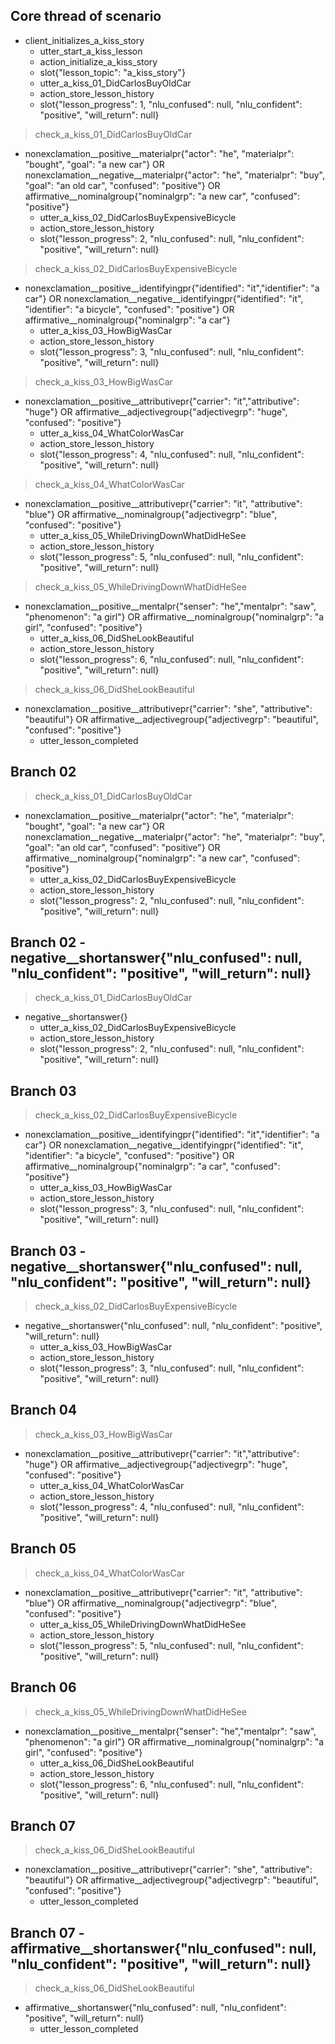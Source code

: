 ## Core thread of scenario
* client_initializes_a_kiss_story
    - utter_start_a_kiss_lesson
    - action_initialize_a_kiss_story
    - slot{"lesson_topic": "a_kiss_story"}
    - utter_a_kiss_01_DidCarlosBuyOldCar
    - action_store_lesson_history
    - slot{"lesson_progress": 1, "nlu_confused": null, "nlu_confident": "positive", "will_return": null}
> check_a_kiss_01_DidCarlosBuyOldCar
* nonexclamation__positive__materialpr{"actor": "he", "materialpr": "bought", "goal": "a new car"} OR nonexclamation__negative__materialpr{"actor": "he", "materialpr": "buy", "goal": "an old car", "confused": "positive"} OR affirmative__nominalgroup{"nominalgrp": "a new car", "confused": "positive"}
    - utter_a_kiss_02_DidCarlosBuyExpensiveBicycle
    - action_store_lesson_history
    - slot{"lesson_progress": 2, "nlu_confused": null, "nlu_confident": "positive", "will_return": null}
> check_a_kiss_02_DidCarlosBuyExpensiveBicycle
* nonexclamation__positive__identifyingpr{"identified": "it","identifier": "a car"} OR nonexclamation__negative__identifyingpr{"identified": "it", "identifier": "a bicycle", "confused": "positive"} OR affirmative__nominalgroup{"nominalgrp": "a car"}
    - utter_a_kiss_03_HowBigWasCar
    - action_store_lesson_history
    - slot{"lesson_progress": 3, "nlu_confused": null, "nlu_confident": "positive", "will_return": null}
> check_a_kiss_03_HowBigWasCar
* nonexclamation__positive__attributivepr{"carrier": "it","attributive": "huge"} OR affirmative__adjectivegroup{"adjectivegrp": "huge", "confused": "positive"}
    - utter_a_kiss_04_WhatColorWasCar
    - action_store_lesson_history
    - slot{"lesson_progress": 4, "nlu_confused": null, "nlu_confident": "positive", "will_return": null}
> check_a_kiss_04_WhatColorWasCar
* nonexclamation__positive__attributivepr{"carrier": "it", "attributive": "blue"} OR affirmative__nominalgroup{"adjectivegrp": "blue", "confused": "positive"}
    - utter_a_kiss_05_WhileDrivingDownWhatDidHeSee
    - action_store_lesson_history
    - slot{"lesson_progress": 5, "nlu_confused": null, "nlu_confident": "positive", "will_return": null}
> check_a_kiss_05_WhileDrivingDownWhatDidHeSee
* nonexclamation__positive__mentalpr{"senser": "he","mentalpr": "saw", "phenomenon": "a girl"} OR affirmative__nominalgroup{"nominalgrp": "a girl", "confused": "positive"}
    - utter_a_kiss_06_DidSheLookBeautiful
    - action_store_lesson_history
    - slot{"lesson_progress": 6, "nlu_confused": null, "nlu_confident": "positive", "will_return": null}
> check_a_kiss_06_DidSheLookBeautiful
* nonexclamation__positive__attributivepr{"carrier": "she", "attributive": "beautiful"} OR affirmative__adjectivegroup{"adjectivegrp": "beautiful", "confused": "positive"}
    - utter_lesson_completed

## Branch 02
> check_a_kiss_01_DidCarlosBuyOldCar
* nonexclamation__positive__materialpr{"actor": "he", "materialpr": "bought", "goal": "a new car"} OR nonexclamation__negative__materialpr{"actor": "he", "materialpr": "buy", "goal": "an old car", "confused": "positive"} OR affirmative__nominalgroup{"nominalgrp": "a new car", "confused": "positive"}
    - utter_a_kiss_02_DidCarlosBuyExpensiveBicycle
    - action_store_lesson_history
    - slot{"lesson_progress": 2, "nlu_confused": null, "nlu_confident": "positive", "will_return": null}

## Branch 02 - negative__shortanswer{"nlu_confused": null, "nlu_confident": "positive", "will_return": null}
> check_a_kiss_01_DidCarlosBuyOldCar
* negative__shortanswer{}
    - utter_a_kiss_02_DidCarlosBuyExpensiveBicycle
    - action_store_lesson_history
    - slot{"lesson_progress": 2, "nlu_confused": null, "nlu_confident": "positive", "will_return": null}

## Branch 03
> check_a_kiss_02_DidCarlosBuyExpensiveBicycle
* nonexclamation__positive__identifyingpr{"identified": "it","identifier": "a car"} OR nonexclamation__negative__identifyingpr{"identified": "it", "identifier": "a bicycle", "confused": "positive"} OR affirmative__nominalgroup{"nominalgrp": "a car", "confused": "positive"}
    - utter_a_kiss_03_HowBigWasCar
    - action_store_lesson_history
    - slot{"lesson_progress": 3, "nlu_confused": null, "nlu_confident": "positive", "will_return": null}

## Branch 03 - negative__shortanswer{"nlu_confused": null, "nlu_confident": "positive", "will_return": null}
> check_a_kiss_02_DidCarlosBuyExpensiveBicycle
* negative__shortanswer{"nlu_confused": null, "nlu_confident": "positive", "will_return": null}
    - utter_a_kiss_03_HowBigWasCar
    - action_store_lesson_history
    - slot{"lesson_progress": 3, "nlu_confused": null, "nlu_confident": "positive", "will_return": null}

## Branch 04
> check_a_kiss_03_HowBigWasCar
* nonexclamation__positive__attributivepr{"carrier": "it","attributive": "huge"} OR affirmative__adjectivegroup{"adjectivegrp": "huge", "confused": "positive"}
    - utter_a_kiss_04_WhatColorWasCar
    - action_store_lesson_history
    - slot{"lesson_progress": 4, "nlu_confused": null, "nlu_confident": "positive", "will_return": null}

## Branch 05
> check_a_kiss_04_WhatColorWasCar
* nonexclamation__positive__attributivepr{"carrier": "it", "attributive": "blue"} OR affirmative__nominalgroup{"adjectivegrp": "blue", "confused": "positive"}
    - utter_a_kiss_05_WhileDrivingDownWhatDidHeSee
    - action_store_lesson_history
    - slot{"lesson_progress": 5, "nlu_confused": null, "nlu_confident": "positive", "will_return": null}

## Branch 06
> check_a_kiss_05_WhileDrivingDownWhatDidHeSee
* nonexclamation__positive__mentalpr{"senser": "he","mentalpr": "saw", "phenomenon": "a girl"} OR affirmative__nominalgroup{"nominalgrp": "a girl", "confused": "positive"}
    - utter_a_kiss_06_DidSheLookBeautiful
    - action_store_lesson_history
    - slot{"lesson_progress": 6, "nlu_confused": null, "nlu_confident": "positive", "will_return": null}

## Branch 07
> check_a_kiss_06_DidSheLookBeautiful
* nonexclamation__positive__attributivepr{"carrier": "she", "attributive": "beautiful"} OR affirmative__adjectivegroup{"adjectivegrp": "beautiful", "confused": "positive"}
    - utter_lesson_completed

## Branch 07 - affirmative__shortanswer{"nlu_confused": null, "nlu_confident": "positive", "will_return": null}
> check_a_kiss_06_DidSheLookBeautiful
* affirmative__shortanswer{"nlu_confused": null, "nlu_confident": "positive", "will_return": null}
    - utter_lesson_completed

